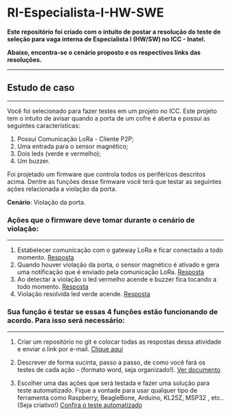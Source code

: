 # RI-Especialista-I-HW-SWE

**Este repositório foi criado com o intuito de postar a resolução do teste de seleção para vaga interna de Especialista I (HW/SW) no ICC - Inatel.**

**Abaixo, encontra-se o cenário proposto e os respectivos links das resoluções.**
***


## Estudo de caso
***

Você foi selecionado para fazer testes em um projeto no ICC. Este projeto tem o intuito de avisar quando a porta de um cofre é aberta e possui as seguintes características:

1. Possui Comunicação LoRa -  Cliente P2P;
1. Uma entrada para o sensor magnético;
1. Dois leds (verde e vermelho);
1. Um buzzer.

Foi projetado um firmware que controla todos os periféricos descritos acima. Dentre as funções desse firmware você terá que testar as seguintes ações relacionada a violação da porta.

**Cenário**: Violação da porta.

### Ações que o firmware deve tomar durante o cenário de violação:
***

1. Estabelecer comunicação com o gateway LoRa e ficar conectado a todo momento. [Resposta](https://github.com/luiz-educosta/RI-Especialista-I-HW-SWE/blob/main/RI-Especialista-I-HW-SWE/RespostasTestes/1-Estabelecer-comunica%C3%A7%C3%A3o-com-o-gateway.txt)
1. Quando houver violação da porta, o sensor magnético é ativado e gera uma notificação que é enviado pela comunicação LoRa. [Resposta](https://github.com/luiz-educosta/RI-Especialista-I-HW-SWE/blob/main/RI-Especialista-I-HW-SWE/RespostasTestes/2-Notificacao.txt)
1. Ao detectar a violação o led vermelho acende e buzzer fica tocando a todo momento. [Resposta](https://github.com/luiz-educosta/RI-Especialista-I-HW-SWE/blob/main/RI-Especialista-I-HW-SWE/RespostasTestes/3-Verificando-LEDvermelho-Buzzer.txt)
1. Violação resolvida led verde acende. [Resposta](https://github.com/luiz-educosta/RI-Especialista-I-HW-SWE/blob/main/RI-Especialista-I-HW-SWE/RespostasTestes/4-Violacao-resolvida.txt)

### Sua função é testar se essas 4 funções estão funcionando de acordo. Para isso será necessário:
***

1. Criar um repositório no git e colocar todas as respostas dessa atividade e enviar o link por e-mail. [Clique aqui](https://github.com/luiz-educosta/RI-Especialista-I-HW-SWE)

1. Descrever de forma sucinta, passo a passo, de como você fará os testes de cada ação - (formato word, seja organizado!). [Ver documento](https://github.com/luiz-educosta/RI-Especialista-I-HW-SWE/tree/main/RI-Especialista-I-HW-SWE/Documentacao)

1. Escolher uma das ações que será testada e fazer uma solução para teste automatizado.
Fique a vontade para usar qualquer tipo de ferramenta como Raspberry, BeagleBone, Arduino, KL25Z, MSP32 , etc.. (Seja criativo!) [Confira o teste automatizado](https://github.com/luiz-educosta/RI-Especialista-I-HW-SWE/blob/main/RI-Especialista-I-HW-SWE/SolucaoAutomatizada/CodigoFonte/CodigoFonte.ino) 

